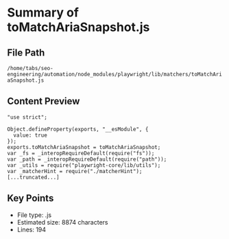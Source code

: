 # Summary of toMatchAriaSnapshot.js
  
## File Path
`/home/tabs/seo-engineering/automation/node_modules/playwright/lib/matchers/toMatchAriaSnapshot.js`

## Content Preview
```
"use strict";

Object.defineProperty(exports, "__esModule", {
  value: true
});
exports.toMatchAriaSnapshot = toMatchAriaSnapshot;
var _fs = _interopRequireDefault(require("fs"));
var _path = _interopRequireDefault(require("path"));
var _utils = require("playwright-core/lib/utils");
var _matcherHint = require("./matcherHint");
[...truncated...]
```

## Key Points
- File type: .js
- Estimated size: 8874 characters
- Lines: 194

